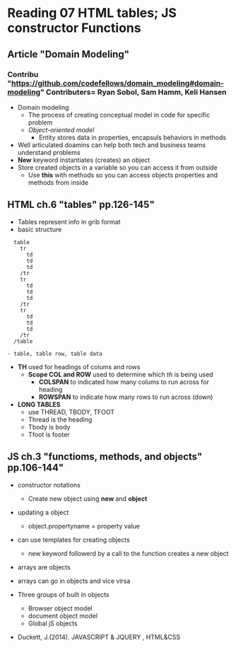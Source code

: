 # Reading 07 HTML tables; JS constructor Functions

## Article "Domain Modeling"
### Contribu "https://github.com/codefellows/domain_modeling#domain-modeling" Contributers= Ryan Sobol, Sam Hamm, Keli Hansen
- Domain modeling
  - The process of creating conceptual model in code for specific problem
  - *Object-oriented model*
    - Entity stores data in properties, encapsuls behaviors in methods
- Well articulated doamins can help both tech and business teams understand problems
- **New** keyword instantiates (creates) an object
- Store created objects in a variable so you can access it from outside
  - Use **this** with methods so you can access objects properties and methods from inside

## HTML ch.6 "tables" pp.126-145"
- Tables represent info in grib format
- basic structure
``` 
  table
    tr
      td
      td
      td
    /tr
    tr
      td
      td
      td
    /tr
    tr
      td
      td
      td
    /tr
  /table
  ```
    - table, table row, table data
- **TH** used for headings of colums and rows
  - **Scope COL and ROW** used to determine which *th* is being used
    - **COLSPAN** to indicated how many colums to run across for heading
    - **ROWSPAN** to indicate how many rows to run across (down)
- **LONG TABLES**
  - use THREAD, TBODY, TFOOT
  - Thread is the heading
  - Tbody is body
  - Tfoot is footer

## JS ch.3 "functioms, methods, and objects" pp.106-144"
- constructor notations
  - Create new object using **new** and **object**
- updating a object
  - object.propertyname = property value
- can use templates for creating objects
  - new keyword followerd by a call to the function creates a new object
- arrays are objects
- arrays can go in objects and vice virsa

- Three groups of built in objects
  - Browser object model
  - document object model
  - Global jS objects



- Duckett, J.(2014). JAVASCRIPT & JQUERY , HTML&CSS